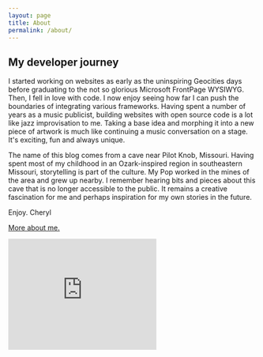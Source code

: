```yaml
---
layout: page
title: About
permalink: /about/
---
```


## My developer journey

I started working on websites as early as the uninspiring Geocities days before graduating to the not so glorious Microsoft FrontPage WYSIWYG. Then, I fell in love with code. I now enjoy seeing how far I can push the boundaries of integrating various frameworks. Having spent a number of years as a music publicist, building websites with open source code is a lot like jazz improvisation to me. Taking a base idea and morphing it into a new piece of artwork is much like continuing a music conversation on a stage. It's exciting, fun and always unique.

The name of this blog comes from a cave near Pilot Knob, Missouri. Having spent most of my childhood in an Ozark-inspired region in southeastern Missouri, storytelling is part of the culture. My Pop worked in the mines of the area and grew up nearby. I remember hearing bits and pieces about this cave that is no longer accessible to the public. It remains a creative fascination for me and perhaps inspiration for my own stories in the future.

Enjoy. Cheryl

<a href = "http://www.cherylhughey.com">More about me.</a>

<iframe width="300" height="225" src="https://www.youtube.com/embed/4KRt1WcABHc" frameborder="0" allow="accelerometer; autoplay; encrypted-media; gyroscope; picture-in-picture" allowfullscreen></iframe>
